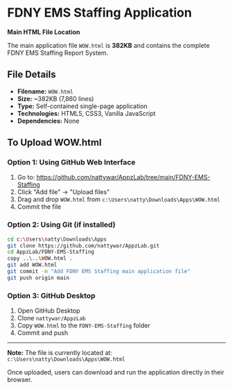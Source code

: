 # FDNY EMS Staffing Application

**Main HTML File Location**

The main application file `WOW.html` is **382KB** and contains the complete FDNY EMS Staffing Report System.

## File Details
- **Filename:** `WOW.html`
- **Size:** ~382KB (7,860 lines)
- **Type:** Self-contained single-page application
- **Technologies:** HTML5, CSS3, Vanilla JavaScript
- **Dependencies:** None

## To Upload WOW.html

### Option 1: Using GitHub Web Interface
1. Go to: https://github.com/nattywar/AppzLab/tree/main/FDNY-EMS-Staffing
2. Click "Add file" → "Upload files"
3. Drag and drop `WOW.html` from `c:\Users\natty\Downloads\Apps\WOW.html`
4. Commit the file

### Option 2: Using Git (if installed)
```bash
cd c:\Users\natty\Downloads\Apps
git clone https://github.com/nattywar/AppzLab.git
cd AppzLab/FDNY-EMS-Staffing
copy ..\..\WOW.html .
git add WOW.html
git commit -m "Add FDNY EMS Staffing main application file"
git push origin main
```

### Option 3: GitHub Desktop
1. Open GitHub Desktop
2. Clone `nattywar/AppzLab`
3. Copy `WOW.html` to the `FDNY-EMS-Staffing` folder
4. Commit and push

---

**Note:** The file is currently located at: `c:\Users\natty\Downloads\Apps\WOW.html`

Once uploaded, users can download and run the application directly in their browser.
